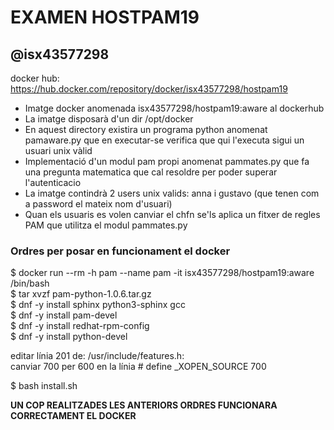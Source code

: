 # EXAMEN HOSTPAM19  
## @isx43577298  

docker hub: https://hub.docker.com/repository/docker/isx43577298/hostpam19


+ Imatge docker anomenada isx43577298/hostpam19:aware al dockerhub  
+ La imatge disposarà d'un dir /opt/docker  
+ En aquest directory existira un programa python anomenat pamaware.py que en executar-se verifica que qui l'executa sigui un usuari unix vàlid  
+ Implementació d'un modul pam propi anomenat pammates.py que fa una pregunta matematica que cal resoldre per poder superar l'autenticacio
+ La imatge contindrà 2 users unix valids: anna i gustavo (que tenen com a password el mateix nom d'usuari)  
+ Quan els usuaris es volen canviar el chfn se'ls aplica un fitxer de regles PAM que utilitza el modul pammates.py

### Ordres per posar en funcionament el docker

$ docker run --rm -h pam --name pam -it isx43577298/hostpam19:aware /bin/bash  
$ tar xvzf pam-python-1.0.6.tar.gz  
$ dnf -y install sphinx python3-sphinx gcc  
$ dnf -y install pam-devel  
$ dnf -y install redhat-rpm-config  
$ dnf -y install python-devel  

editar línia 201 de: /usr/include/features.h:  
canviar 700 per 600 en la línia # define _XOPEN_SOURCE 700

$ bash install.sh

__UN COP REALITZADES LES ANTERIORS ORDRES FUNCIONARA CORRECTAMENT EL DOCKER__



